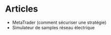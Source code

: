 

# Articles
  * MetaTrader (comment sécuriser une stratégie)
  * Simulateur de samples réseau électrique
  